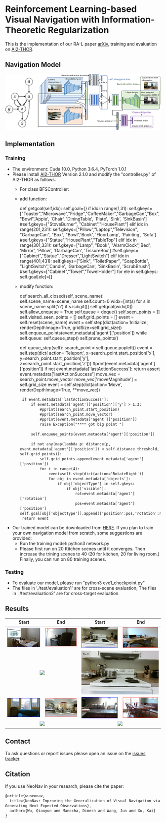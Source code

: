 # Reinforcement Learning-based Visual Navigation with Information-Theoretic Regularization
This is the implementation of our RA-L paper [arXiv](https://arxiv.org/abs/1912.04078), training and evaluation on [AI2-THOR](https://github.com/allenai/ai2thor).<br>
## Navigation Model
![](https://github.com/wqynew/NeoNav/raw/master/image/overview.png)
## Implementation
### Training
* The environment: Cuda 10.0, Python 3.6.4, PyTorch 1.0.1 
* Please install [AI2-THOR](https://github.com/allenai/ai2thor) Version 2.1.0 and modify the "controller.py" of AI2-THOR as follows.
  * For class BFSController:
   * add function:
    
      def getgoal(self,idx):
          self.goal={}
          if idx in range(1,31):
              self.gkeys=["Toaster","Microwave","Fridge","CoffeeMaker","GarbageCan","Box","Bowl",'Apple', 'Chair', 'DiningTable', 'Plate', 'Sink', 'SinkBasin']
              #self.gkeys=["StoveBurner", "Cabinet","HousePlant"]
          elif idx in range(201,231):
              self.gkeys=["Pillow","Laptop","Television", "GarbageCan", "Box", "Bowl",'Book', 'FloorLamp', 'Painting', 'Sofa']
              #self.gkeys=["Statue","HousePlant","TableTop"]
          elif idx in range(301,331):
              self.gkeys=["Lamp", "Book", "AlarmClock",'Bed', 'Mirror', 'Pillow', 'GarbageCan', 'TissureBox']
              #self.gkeys=["Cabinet","Statue","Dresser","LightSwitch"]
          elif idx in range(401,431):
              self.gkeys=["Sink", "ToiletPaper", "SoapBottle", "LightSwitch",'Candle', 'GarbageCan', 'SinkBasin', 'ScrubBrush']
              #self.gkeys=["Cabinet","Towel","TowelHolder"]
          for ele in self.gkeys:
              self.goal[ele]=[]
            
   * modify function:
    
      def search_all_closed(self, scene_name):
          self.scene_name=scene_name
          self.count=0
          widx=[int(s) for s in scene_name.split('n') if s.isdigit()]
          self.getgoal(widx[0]) 
          self.allow_enqueue = True
          self.queue = deque()
          self.seen_points = []
          self.visited_seen_points = []
          self.grid_points = []
          event = self.reset(scene_name)
          event = self.step(dict(action='Initialize', renderDepthImage=True, gridSize=self.grid_size))
          self.enqueue_points(event.metadata['agent']['position'])
          while self.queue:
              self.queue_step()
          self.prune_points()

      def queue_step(self):
          search_point = self.queue.popleft()
          event = self.step(dict(
              action='Teleport',
              x=search_point.start_position['x'],
              y=search_point.start_position['y'],
              z=search_point.start_position['z']))
          #print(event.metadata['agent']['position'])
          if not event.metadata['lastActionSuccess']:
              return
          assert event.metadata['lastActionSuccess']
          move_vec = search_point.move_vector
          move_vec['moveMagnitude'] = self.grid_size
          event = self.step(dict(action='Move', renderDepthImage=True, **move_vec))

          if event.metadata['lastActionSuccess']:
              if event.metadata['agent']['position']['y'] > 1.3:
                  #pprint(search_point.start_position)
                  #pprint(search_point.move_vector)
                  #pprint(event.metadata['agent']['position'])
                  raise Exception("**** got big point ")

              self.enqueue_points(event.metadata['agent']['position'])

              if not any(map(lambda p: distance(p, event.metadata['agent']['position']) < self.distance_threshold, self.grid_points)):
                  self.grid_points.append(event.metadata['agent']['position'])
                  for i in range(4):
                      event=self.step(dict(action='RotateRight'))
                      for obj in event.metadata['objects']:
                          if obj['objectType'] in self.gkeys:
                              if obj['visible']: 
                                  rot=event.metadata['agent']['rotation']
                                  pos=event.metadata['agent']['position']                                                                                               self.goal[obj['objectType']].append({'position':pos,'rotation':rot,'distance':obj['distance'],'frame':event.frame,'depth_frame':event.depth_frame})   
          return event

* Our trained model can be downloaded from [HERE](https://drive.google.com/open?id=182D_0hP7orpJKyDDLlUyV4URwT3Rt0Ux). If you plan to train your own navigation model from scratch, some suggestions are provided:
    * Run the training model: python3 network.py
    * Please first run on $20$ Kitchen scenes until it converges. Then increase the trining scenes to $40$ (20 for kitchen, 20 for living room.) Finally, you can run on $80$ training scenes.
    
### Testing
* To evaluate our model, please run "python3 eve1_checkpoint.py" 
* The files in './test/evaluation1' are for cross-scene evaluation; The files in './test/evaluation2' are for cross-target evaluation.

## Results
<div align="center">
  <table style="width:100%" border="0">
    <thead>
        <tr>
            <th>Start</th>
            <th>End</th>
            <th>Start</th>
            <th>End</th>
        </tr>
    </thead>
    <tbody>
       <tr>
         <td align="center"><img src='https://github.com/wqynew/NeoNav/raw/master/image/s1.png'></td>
         <td align="center"><img src='https://github.com/wqynew/NeoNav/raw/master/image/t1.png'></td>
         <td align="center"><img src='https://github.com/wqynew/NeoNav/raw/master/image/s3.png'></td>
         <td align="center"><img src='https://github.com/wqynew/NeoNav/raw/master/image/t3.png'></td>
       </tr>
       <tr>
         <td align="center" colspan=2><img src='https://github.com/wqynew/NeoNav/blob/master/image/Gif-Home_011_1_001110011030101_001110005720101.gif'></td>
         <td align="center" colspan=2><img src='https://github.com/wqynew/NeoNav/blob/master/image/Gif-Home_013_1_001310002970101_001310004330101.gif'></td>
       </tr>
       <tr>
         <td align="center"><img src='https://github.com/wqynew/NeoNav/raw/master/image/s2.png'></td>
         <td align="center"><img src='https://github.com/wqynew/NeoNav/raw/master/image/t2.png'></td>
         <td align="center"><img src='https://github.com/wqynew/NeoNav/raw/master/image/s4.png'></td>
         <td align="center"><img src='https://github.com/wqynew/NeoNav/raw/master/image/t4.png'></td>
       </tr>
       <tr>
         <td align="center" colspan=2><img src='https://github.com/wqynew/NeoNav/blob/master/image/Gif-Home_013_1_001310007440101_001310000150101.gif'></td>
         <td align="center" colspan=2><img src='https://github.com/wqynew/NeoNav/blob/master/image/Gif-Home_016_1_001610000060101_001610004220101.gif'></td>
       </tr>
    </tbody>
  </table>
</div>

## Contact
To ask questions or report issues please open an issue on the [issues tracker](https://github.com/wqynew/NeoNav/issues).
## Citation
If you use NeoNav in your research, please cite the paper:
```
@article{wuneonav,
  title={NeoNav: Improving the Generalization of Visual Navigation via Generating Next Expected Observations},
  author={Wu, Qiaoyun and Manocha, Dinesh and Wang, Jun and Xu, Kai}
}
```
